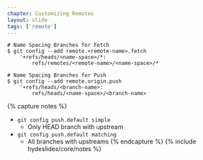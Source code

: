 ```yaml
---
chapter: Customizing Remotes
layout: slide
tags: ['remote']
---
```

 
	# Name Spacing Branches for Fetch
	$ git config --add remote.<remote-name>.fetch 
		'+refs/heads/<name-space>/*: 
			refs/remotes/<remote-name>/<name-space>/*

	# Name Spacing Branches for Push
	$ git config --add remote.origin.push 
		'+refs/heads/<branch-name>: 
			refs/heads/<name-space>/<branch-name>

{% capture notes %}
* `git config push.default simple`
	* Only HEAD branch with upstream
* `git config push.default matching`
	* All branches with upstreams
{% endcapture %}
{% include hydeslides/core/notes %}
